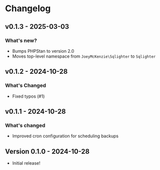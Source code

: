 # Changelog

## v0.1.3 - 2025-03-03

### What's new?

- Bumps PHPStan to version 2.0
- Moves top-level namespace from `JoeyMcKenzie\Sqlighter` to `Sqlighter`

## v0.1.2 - 2024-10-28

### What's Changed

- Fixed typos (#1)

## v0.1.1 - 2024-10-28

### What's changed

- Improved cron configuration for scheduling backups

## Version 0.1.0 - 2024-10-28

- Initial release!
